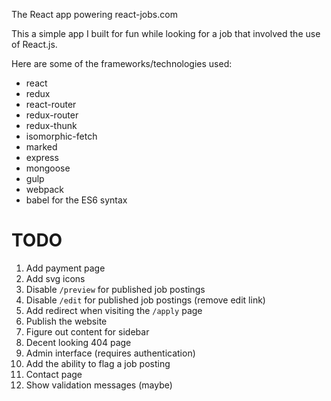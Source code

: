 The React app powering react-jobs.com

This a simple app I built for fun while looking for a job that involved the use of React.js.

Here are some of the frameworks/technologies used:

- react
- redux
- react-router
- redux-router
- redux-thunk
- isomorphic-fetch
- marked
- express
- mongoose
- gulp
- webpack
- babel for the ES6 syntax


# TODO

1. Add payment page
1. Add svg icons
1. Disable `/preview` for published job postings
1. Disable `/edit` for published job postings (remove edit link)
1. Add redirect when visiting the `/apply` page
1. Publish the website
1. Figure out content for sidebar
1. Decent looking 404 page
1. Admin interface (requires authentication)
1. Add the ability to flag a job posting
1. Contact page
1. Show validation messages (maybe)
